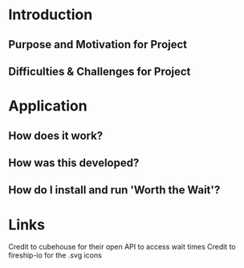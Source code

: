 # Introduction


## Purpose and Motivation for Project


## Difficulties & Challenges for Project


# Application


## How does it work?


## How was this developed?


## How do I install and run 'Worth the Wait'?


# Links
Credit to cubehouse for their open API to access wait times
Credit to fireship-io for the .svg icons